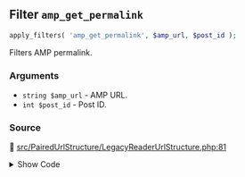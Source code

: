 ## Filter `amp_get_permalink`

```php
apply_filters( 'amp_get_permalink', $amp_url, $post_id );
```

Filters AMP permalink.

### Arguments

* `string $amp_url` - AMP URL.
* `int $post_id` - Post ID.

### Source

:link: [src/PairedUrlStructure/LegacyReaderUrlStructure.php:81](/src/PairedUrlStructure/LegacyReaderUrlStructure.php#L81)

<details>
<summary>Show Code</summary>

```php
$amp_url = apply_filters( 'amp_get_permalink', $amp_url, $post_id );
```

</details>
